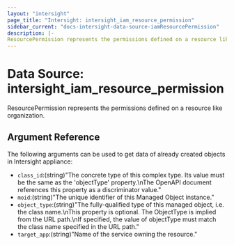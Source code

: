 ```yaml
---
layout: "intersight"
page_title: "Intersight: intersight_iam_resource_permission"
sidebar_current: "docs-intersight-data-source-iamResourcePermission"
description: |-
ResourcePermission represents the permissions defined on a resource like organization.
---
```


# Data Source: intersight_iam_resource_permission
ResourcePermission represents the permissions defined on a resource like organization.
## Argument Reference
The following arguments can be used to get data of already created objects in Intersight appliance:
* `class_id`:(string)"The concrete type of this complex type. Its value must be the same as the 'objectType' property.\nThe OpenAPI document references this property as a discriminator value."
* `moid`:(string)"The unique identifier of this Managed Object instance."
* `object_type`:(string)"The fully-qualified type of this managed object, i.e. the class name.\nThis property is optional. The ObjectType is implied from the URL path.\nIf specified, the value of objectType must match the class name specified in the URL path."
* `target_app`:(string)"Name of the service owning the resource."

